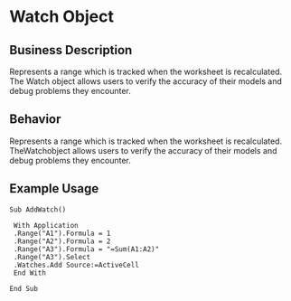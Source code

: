 # Watch Object

## Business Description
Represents a range which is tracked when the worksheet is recalculated. The Watch object allows users to verify the accuracy of their models and debug problems they encounter.

## Behavior
Represents a range which is tracked when the worksheet is recalculated. TheWatchobject allows users to verify the accuracy of their models and debug problems they encounter.

## Example Usage
```vba
Sub AddWatch() 
 
 With Application 
 .Range("A1").Formula = 1 
 .Range("A2").Formula = 2 
 .Range("A3").Formula = "=Sum(A1:A2)" 
 .Range("A3").Select 
 .Watches.Add Source:=ActiveCell 
 End With 
 
End Sub
```